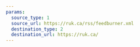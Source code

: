 ```yaml
---
params:
  source_type: 1
  source_url: https://ruk.ca/rss/feedburner.xml
  destination_type: 2
  destination_url: https://ruk.ca/
---
```

